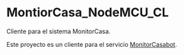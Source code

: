 # MontiorCasa_NodeMCU_CL
Cliente para el sistema MonitorCasa.

Este proyecto es un cliente para el servicio [MonitorCasabot](https://github.com/eduarroyo/MonitorCasaBot).
